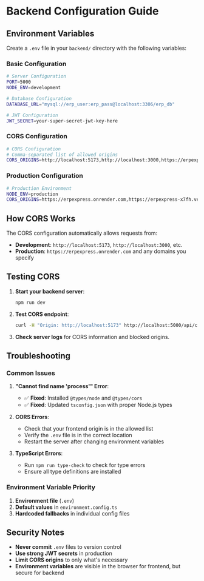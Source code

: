 # Backend Configuration Guide

## Environment Variables

Create a `.env` file in your `backend/` directory with the following variables:

### Basic Configuration

```bash
# Server Configuration
PORT=5000
NODE_ENV=development

# Database Configuration
DATABASE_URL="mysql://erp_user:erp_pass@localhost:3306/erp_db"

# JWT Configuration
JWT_SECRET=your-super-secret-jwt-key-here
```

### CORS Configuration

```bash
# CORS Configuration
# Comma-separated list of allowed origins
CORS_ORIGINS=http://localhost:5173,http://localhost:3000,https://erpexpress.onrender.com,https://erpexpress-x7fh.vercel.app,https://erpexpress-x7fh-nh02khwlx-medazizzarrouks-projects.vercel.app
```

### Production Configuration

```bash
# Production Environment
NODE_ENV=production
CORS_ORIGINS=https://erpexpress.onrender.com,https://erpexpress-x7fh.vercel.app,https://erpexpress-x7fh-nh02khwlx-medazizzarrouks-projects.vercel.app
```

## How CORS Works

The CORS configuration automatically allows requests from:

- **Development**: `http://localhost:5173`, `http://localhost:3000`, etc.
- **Production**: `https://erpexpress.onrender.com` and any domains you specify

## Testing CORS

1. **Start your backend server**:

   ```bash
   npm run dev
   ```

2. **Test CORS endpoint**:

   ```bash
   curl -H "Origin: http://localhost:5173" http://localhost:5000/api/cors-test
   ```

3. **Check server logs** for CORS information and blocked origins.

## Troubleshooting

### Common Issues

1. **"Cannot find name 'process'" Error**:

   - ✅ **Fixed**: Installed `@types/node` and `@types/cors`
   - ✅ **Fixed**: Updated `tsconfig.json` with proper Node.js types

2. **CORS Errors**:

   - Check that your frontend origin is in the allowed list
   - Verify the `.env` file is in the correct location
   - Restart the server after changing environment variables

3. **TypeScript Errors**:
   - Run `npm run type-check` to check for type errors
   - Ensure all type definitions are installed

### Environment Variable Priority

1. **Environment file** (`.env`)
2. **Default values** in `environment.config.ts`
3. **Hardcoded fallbacks** in individual config files

## Security Notes

- **Never commit** `.env` files to version control
- **Use strong JWT secrets** in production
- **Limit CORS origins** to only what's necessary
- **Environment variables** are visible in the browser for frontend, but secure for backend
